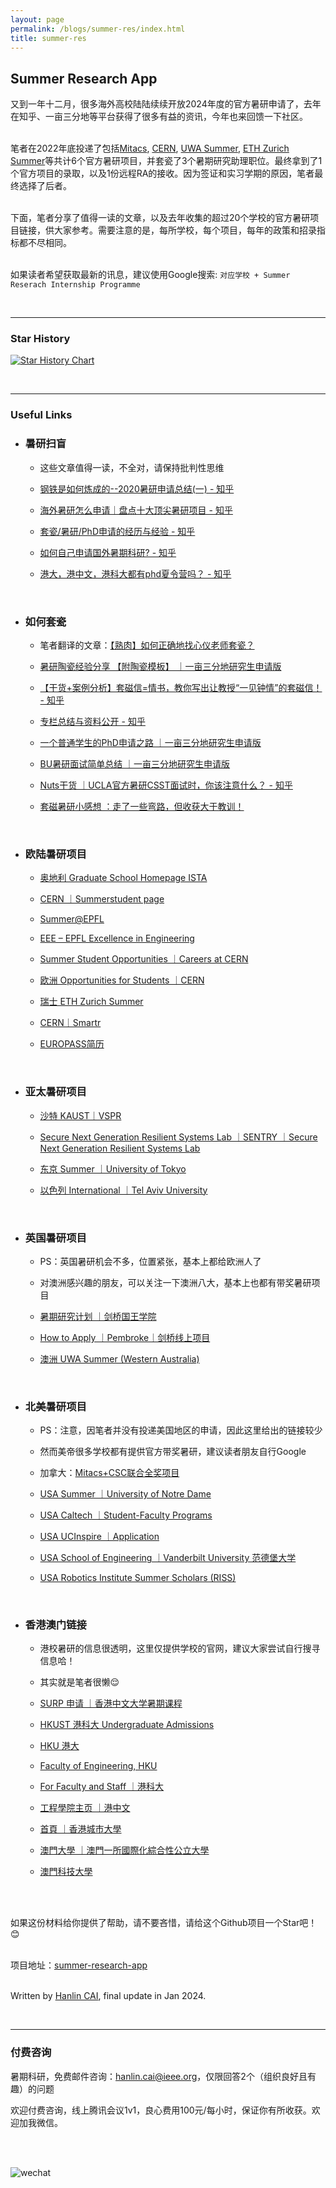 ```yaml
---
layout: page
permalink: /blogs/summer-res/index.html
title: summer-res
---
```


## Summer Research App

又到一年十二月，很多海外高校陆陆续续开放2024年度的官方暑研申请了，去年在知乎、一亩三分地等平台获得了很多有益的资讯，今年也来回馈一下社区。

<br>笔者在2022年底投递了包括[Mitacs](https://www.mitacs.ca/our-programs/globalink-research-internship-students/), [CERN](https://careers.cern/students), [UWA Summer](https://www.uwa.edu.au/study/courses-and-careers/short-courses/uwa-summer-down-under), [ETH Zurich Summer](https://inf.ethz.ch/studies/summer-research-fellowship.html)等共计6个官方暑研项目，并套瓷了3个暑期研究助理职位。最终拿到了1个官方项目的录取，以及1份远程RA的接收。因为签证和实习学期的原因，笔者最终选择了后者。

<br>下面，笔者分享了值得一读的文章，以及去年收集的超过20个学校的官方暑研项目链接，供大家参考。需要注意的是，每所学校，每个项目，每年的政策和招录指标都不尽相同。

<br>如果读者希望获取最新的讯息，建议使用Google搜索: `对应学校 + Summer Reserach Internship Programme`

<br>

----

### Star History

[![Star History Chart](https://api.star-history.com/svg?repos=GuangLun2000/summer-research-app&type=Date)](https://star-history.com/#GuangLun2000/summer-research-app&Date)

<br>

---

### Useful Links

- ### 暑研扫盲<br>
  
  - 这些文章值得一读，不全对，请保持批判性思维
  
  - [钢铁是如何炼成的--2020暑研申请总结(一) - 知乎](https://zhuanlan.zhihu.com/p/121826302)
  
  - [海外暑研怎么申请｜盘点十大顶尖暑研项目 - 知乎](https://zhuanlan.zhihu.com/p/468848052)
  
  - [套瓷/暑研/PhD申请的经历与经验 - 知乎](https://www.zhihu.com/column/c_1191134558375030784)
  
  - [如何自己申请国外暑期科研? - 知乎](https://www.zhihu.com/question/36545251)
  
  - [港大，港中文，港科大都有phd夏令营吗？ - 知乎](https://www.zhihu.com/question/55183214)
  
    <br>
  
- ### 如何套瓷<br>
  
  - 笔者翻译的文章：[【熟肉】如何正确地找心仪老师套瓷？](https://zhuanlan.zhihu.com/p/661528840)
  
  - [暑研陶瓷经验分享 【附陶瓷模板】 ｜一亩三分地研究生申请版](https://www.1point3acres.com/bbs/thread-496880-1-1.html)
  
  - [【干货+案例分析】套磁信=情书，教你写出让教授“一见钟情”的套磁信！ - 知乎](https://zhuanlan.zhihu.com/p/102099443)
  
  - [专栏总结与资料公开 - 知乎](https://zhuanlan.zhihu.com/p/260915034)
  
  - [一个普通学生的PhD申请之路 ｜一亩三分地研究生申请版](https://www.1point3acres.com/bbs/thread-620389-1-1.html#lastpost)
  
  - [BU暑研面试简单总结 ｜一亩三分地研究生申请版](https://www.1point3acres.com/bbs/forum.php?mod=viewthread&tid=506572&highlight=%CA%EE%D1%D0%C3%E6%CA%D4)
  
  - [Nuts干货 ｜UCLA官方暑研CSST面试时，你该注意什么？ - 知乎](https://zhuanlan.zhihu.com/p/48296188)
  
  - [套磁暑研小感想 ：走了一些弯路，但收获大于教训！](https://posts.careerengine.us/p/5dd10920b6e6e5249f82ecee)
  
    <br>
  
- ### 欧陆暑研项目<br>
  
  - [奥地利 Graduate School Homepage ISTA](https://phd.pages.ist.ac.at/isternship/)
  
  - [CERN  ｜Summerstudent page](https://summerstudent.web.cern.ch/)
  
  - [Summer@EPFL](https://summer.epfl.ch/)
  
  - [EEE – EPFL Excellence in Engineering](https://eee.epfl.ch/)
  
  - [Summer Student Opportunities  ｜Careers at CERN](https://careers.cern/summer)
  
  - [欧洲 Opportunities for Students  ｜CERN](https://careers.cern/students)
  
  - [瑞士 ETH Zurich Summer](https://inf.ethz.ch/studies/summer-research-fellowship.html)
  
  - [CERN｜Smartr](https://www.smartr.me/home)
  
  - [EUROPASS简历](https://europa.eu/europass/eportfolio/screen/profile?lang=en&profileId=638f0ba269e515062123c4cf)
  
    <br>
  
- ### 亚太暑研项目<br>
  
  - [沙特 KAUST｜VSPR](https://vsrp.kaust.edu.sa/internship/search)
  
  - [Secure Next Generation Resilient Systems Lab  ｜SENTRY  ｜Secure Next Generation Resilient Systems Lab](https://cemse.kaust.edu.sa/sentry)
  
  - [东京 Summer  ｜University of Tokyo](https://www.s.u-tokyo.ac.jp/en/utrip/apply-now/)
  
  - [以色列 International  ｜Tel Aviv University](https://international.tau.ac.il/summer_institute)
  
    <br>
  
- ### 英国暑研项目<br>
  
  - PS：英国暑研机会不多，位置紧张，基本上都给欧洲人了
  
  - 对澳洲感兴趣的朋友，可以关注一下澳洲八大，基本上也都有带奖暑研项目
  
  - [暑期研究计划  ｜剑桥国王学院](https://www.kings.cam.ac.uk/study/summer-research-programme)
  
  - [How to Apply  ｜Pembroke｜剑桥线上项目](https://www.pem.cam.ac.uk/international-programmes/pembroke-cambridge-summer-programme/how-to-apply)
  
  - [澳洲 UWA Summer (Western Australia)](https://www.uwa.edu.au/study/courses-and-careers/short-courses/uwa-summer-down-under)
  
    <br>
  
- ### 北美暑研项目<br>
  
  - PS：注意，因笔者并没有投递美国地区的申请，因此这里给出的链接较少
  
  - 然而美帝很多学校都有提供官方带奖暑研，建议读者朋友自行Google
  
  - 加拿大：[Mitacs+CSC联合全奖项目](https://www.mitacs.ca/our-programs/globalink-research-internship-students/)
  
  - [USA Summer  ｜University of Notre Dame](https://gep.nd.edu/find-a-program/summer-programs/undergraduate-research/)
  
  - [USA Caltech  ｜Student-Faculty Programs](https://sfp.caltech.edu/programs/surf/application_information)
  
  - [USA UCInspire  ｜Application](https://sites.uci.edu/ucinspire/application/)
  
  - [USA School of Engineering  ｜Vanderbilt University 范德堡大学](https://engineering.vanderbilt.edu/summer-research/index.php)
  
  - [USA Robotics Institute Summer Scholars (RISS)](https://riss.ri.cmu.edu/)
  
    <br>
  
- ### 香港澳门链接<br>
  
  - 港校暑研的信息很透明，这里仅提供学校的官网，建议大家尝试自行搜寻信息哈！
  
  - 其实就是笔者很懒😌
  
  - [SURP 申请  ｜香港中文大学暑期课程](https://www.summer.cuhk.edu.hk/surp_app/)
  
  - [HKUST 港科大 Undergraduate Admissions](https://join.hkust.edu.hk/applyugvisiting)
  
  - [HKU 港大](https://www.hku.hk/c_index.html)
  
  - [Faculty of Engineering, HKU](https://engg.hku.hk/)
  
  - [For Faculty and Staff  ｜港科大](https://hkust.edu.hk/faculty-and-staff?cn=1)
  
  - [工程學院主页  ｜港中文](https://www.cuhk.edu.hk/chinese/faculties/engineering.html)
  
  - [首頁  ｜香港城市大學](https://www.cityu.edu.hk/zh-hk)
  
  - [澳門大學  ｜澳門一所國際化綜合性公立大學](https://www.um.edu.mo/zh-hant/)
  
  - [澳門科技大學](https://www.must.edu.mo/)
  
    <br>

<br>如果这份材料给你提供了帮助，请不要吝惜，请给这个Github项目一个Star吧！😊

<br>项目地址：[summer-research-app](https://github.com/GuangLun2000/summer-research-app)

<br>Written by [Hanlin CAI](https://caihanlin.com/), final update in Jan 2024.

<br>

---

### 付费咨询

暑期科研，免费邮件咨询：[hanlin.cai@ieee.org](mailto:hanlin.cai@ieee.org)，仅限回答2个（组织良好且有趣）的问题

欢迎付费咨询，线上腾讯会议1v1，良心费用100元/每小时，保证你有所收获。欢迎加我微信。

<br>

<br>![wechat](yrs.assets/wechat.png)
